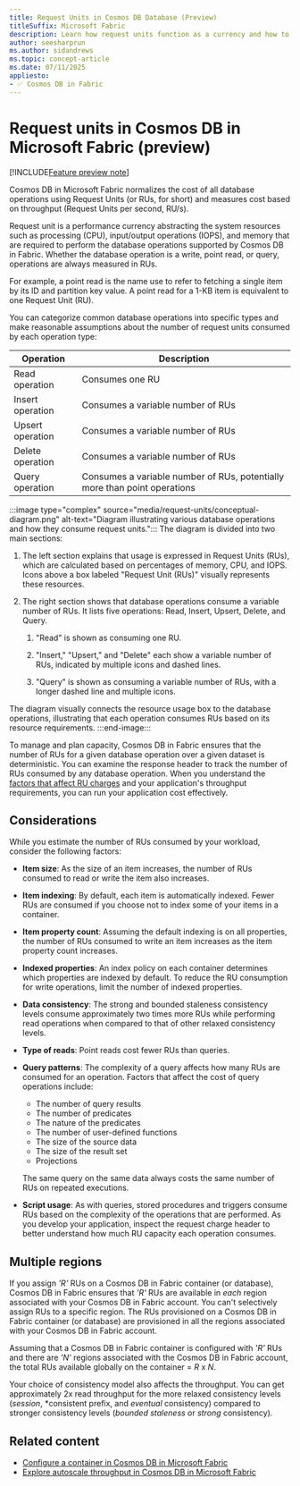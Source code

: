 ```yaml
---
title: Request Units in Cosmos DB Database (Preview)
titleSuffix: Microsoft Fabric
description: Learn how request units function as a currency and how to estimate request unit requirements in your Cosmos DB database within Microsoft Fabric during the preview.
author: seesharprun
ms.author: sidandrews
ms.topic: concept-article
ms.date: 07/11/2025
appliesto:
- ✅ Cosmos DB in Fabric
---
```


# Request units in Cosmos DB in Microsoft Fabric (preview)

[!INCLUDE[Feature preview note](../../includes/feature-preview-note.md)]

Cosmos DB in Microsoft Fabric normalizes the cost of all database operations using Request Units (or RUs, for short) and measures cost based on throughput (Request Units per second, RU/s).

Request unit is a performance currency abstracting the system resources such as processing (CPU), input/output operations (IOPS), and memory that are required to perform the database operations supported by Cosmos DB in Fabric. Whether the database operation is a write, point read, or query, operations are always measured in RUs. 

For example, a point read is the name use to refer to fetching a single item by its ID and partition key value. A point read for a 1-KB item is equivalent to one Request Unit (RU).

You can categorize common database operations into specific types and make reasonable assumptions about the number of request units consumed by each operation type:

| Operation | Description |
| --- | --- |
| Read operation | Consumes one RU |
| Insert operation | Consumes a variable number of RUs |
| Upsert operation | Consumes a variable number of RUs |
| Delete operation | Consumes a variable number of RUs |
| Query operation | Consumes a variable number of RUs, potentially more than point operations |

:::image type="complex" source="media/request-units/conceptual-diagram.png" alt-text="Diagram illustrating various database operations and how they consume request units.":::
The diagram is divided into two main sections:

1. The left section explains that usage is expressed in Request Units (RUs), which are calculated based on percentages of memory, CPU, and IOPS. Icons above a box labeled "Request Unit (RUs)" visually represents these resources.

1. The right section shows that database operations consume a variable number of RUs. It lists five operations: Read, Insert, Upsert, Delete, and Query.

    1. "Read" is shown as consuming one RU.

    1. "Insert," "Upsert," and "Delete" each show a variable number of RUs, indicated by multiple icons and dashed lines.

    1. "Query" is shown as consuming a variable number of RUs, with a longer dashed line and multiple icons.

The diagram visually connects the resource usage box to the database operations, illustrating that each operation consumes RUs based on its resource requirements.
:::end-image:::

To manage and plan capacity, Cosmos DB in Fabric ensures that the number of RUs for a given database operation over a given dataset is deterministic. You can examine the response header to track the number of RUs consumed by any database operation. When you understand the [factors that affect RU charges](#considerations) and your application's throughput requirements, you can run your application cost effectively.

## Considerations

While you estimate the number of RUs consumed by your workload, consider the following factors:

- **Item size**: As the size of an item increases, the number of RUs consumed to read or write the item also increases.

- **Item indexing**: By default, each item is automatically indexed. Fewer RUs are consumed if you choose not to index some of your items in a container.

- **Item property count**: Assuming the default indexing is on all properties, the number of RUs consumed to write an item increases as the item property count increases.

- **Indexed properties**: An index policy on each container determines which properties are indexed by default. To reduce the RU consumption for write operations, limit the number of indexed properties.

- **Data consistency**: The strong and bounded staleness consistency levels consume approximately two times more RUs while performing read operations when compared to that of other relaxed consistency levels.

- **Type of reads**: Point reads cost fewer RUs than queries.

- **Query patterns**: The complexity of a query affects how many RUs are consumed for an operation. Factors that affect the cost of query operations include:

  * The number of query results
  * The number of predicates
  * The nature of the predicates
  * The number of user-defined functions
  * The size of the source data
  * The size of the result set
  * Projections

  The same query on the same data always costs the same number of RUs on repeated executions.

- **Script usage**: As with queries, stored procedures and triggers consume RUs based on the complexity of the operations that are performed. As you develop your application, inspect the request charge header to better understand how much RU capacity each operation consumes.

## Multiple regions

If you assign *'R'* RUs on a Cosmos DB in Fabric container (or database), Cosmos DB in Fabric ensures that *'R'* RUs are available in *each* region associated with your Cosmos DB in Fabric account. You can't selectively assign RUs to a specific region. The RUs provisioned on a Cosmos DB in Fabric container (or database) are provisioned in all the regions associated with your Cosmos DB in Fabric account.

Assuming that a Cosmos DB in Fabric container is configured with *'R'* RUs and there are *'N'* regions associated with the Cosmos DB in Fabric account, the total RUs available globally on the container = *R* x *N*.

Your choice of consistency model also affects the throughput. You can get approximately 2x read throughput for the more relaxed consistency levels (*session*, *consistent prefix, and *eventual* consistency) compared to stronger consistency levels (*bounded staleness* or *strong* consistency).

## Related content

- [Configure a container in Cosmos DB in Microsoft Fabric](how-to-configure-container.md)
- [Explore autoscale throughput in Cosmos DB in Microsoft Fabric](autoscale-throughput.md)
